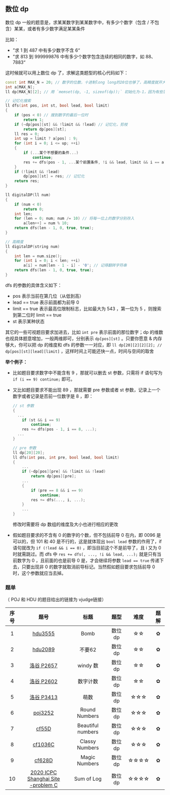 ## 数位 dp

数位 dp 一般的题意是，求某某数字到某某数字中，有多少个数字（包含 / 不包含）某某，或者有多少数字满足某某条件

比如：

+ ”求 1 到 487 中有多少数字不含 6“
+ ”求 813 到 999999876 中有多少个数字包含连续的相同的数字，如 88、7883“

这时候就可以用上数位 dp 了，求解这类题型的核心代码如下：

```c++
const int MAX_N = 20; // 数字的位数，十进制long long的20位也够了，高精度就开大点
int a[MAX_N];
ll dp[MAX_N][2]; // 用 `memset(dp, -1, sizeof(dp));` 初始化为-1，因为有些答案为0

// 记忆化搜索
ll dfs(int pos, int st, bool lead, bool limit)
{
    if (pos < 0) // 搜到数字的最后一位时
        return 1;
    if (~dp[pos][st] && !limit && !lead) // 记忆化，剪枝
        return dp[pos][st];
    ll res = 0;
    int up = limit ? a[pos] : 9;
    for (int i = 0; i <= up; ++i)
    {
        if (...某个不想要的条件...)
            continue;
        res += dfs(pos - 1, ...某个前置条件, !i && lead, limit && i == a[pos]);
    }
    if (!limit && !lead)
        dp[pos][st] = res; // 记忆化
    return res;
}

ll digitalDP(ll num)
{
    if (num < 0)
        return 0;
    int len;
    for (len = 0; num; num /= 10) // 将每一位上的数字分别存入
        a[len++] = num % 10;
    return dfs(len - 1, 0, true, true);
}

// 高精度
ll digitalDP(string num)
{
    int len = num.size();
    for (int i = 0; i < len; ++i)
        a[i] = num[len - 1 - i] - '0'; // 记得翻转字符串
    return dfs(len - 1, 0, true, true);
}
```

dfs 的参数的具体含义如下：

+ pos 表示当前在第几位（从低到高）
+ lead == true 表示前面都为前导 0 
+ limit == true 表示最高位限制标志，比如最大为 543 ，第一位为 5 ，则搜索到第二位时 limit == true
+ st 表示某种状态

其它的一些可视题目要求加进去，比如 `int pre` 表示前面的那位数字；dp 的维数也视具体题意增加，一般两维即可，分别表示 `dp[pos][st]` 。只要你愿意 & 内存够大，你可以把 dp 的维度和 dfs 的参数一一对应，即 `ll dp[20][2][2][2]; // dp[pos][st][lead][limit]` ，这样时间上可能还快一点，时间与空间的取舍



**举个例子：**

+ 比如题目要求数字中不能含有 9 ，那就可以删去 st 参数，只需将 if 语句写为 `if (i == 9) continue;` 即可。

+ 又比如题目要求不能出现 89 ，那就需要 pre 参数或者 st 参数，记录上一个数字或者记录是否前一位数字是 8 ，即：

  ``` c++
  // st 参数
  {
  	...
      if (st && i == 9)
          continue;
      res += dfs(pos - 1, i == 8, ...);
  	...
  }
  ```
  
  ``` c++
  // pre 参数
  ll dp[20][20];
  ll dfs(int pos, int pre, bool lead, bool limit)
  {
      ...
      if (~dp[pos][pre] && !limit && !lead)
          return dp[pos][pre];
      ...
      {
          if (pre == 8 && i == 9)
              continue;
          res += dfs(..., i, ...);
      }
      ...
  }
  ```
  
  修改时需要将 dp 数组的维度及大小也进行相应的更改
  
+ 假如题目要求的不含有 0 的数字的个数，但不包括前导 0 在内，即 0096 是可以的，但 101 和 40 是不行的，这是就体现出 `bool lead` 参数的作用了，if 语句就改为 `if (!lead && i == 0)` ，即当目前这个不是前导了，且 i 又为 0 时就需跳过。而 dfs 中 `res += dfs(, ..., !i && lead, ...);`  就是只有当前数字为 0 ，且前面的也是前导 0 是，才会继续将参数 `lead == true` 传递下去，只要出现非 0 的数字就取消前导标记。当然假如题目要求包括前导 0 时，这个参数就应当去掉。



### 题单

（ POJ 和 HDU 的题目给出的链接为 vjudge链接）

| 序号 |                             题号                             |       标题        |  题型   | 难度 | 题解 |
| :--: | :----------------------------------------------------------: | :---------------: | :-----: | :--: | :--: |
|  1   |        [hdu3555](https://vjudge.net/problem/HDU-3555)        |       Bomb        | 数位 dp |  ☆☆  |  ✿   |
|  2   |        [hdu2089](https://vjudge.net/problem/HDU-2089)        |      不要62       | 数位 dp |  ☆☆  |  ✿   |
|  3   |     [洛谷 P2657](https://www.luogu.com.cn/problem/P2657)     |     windy 数      | 数位 dp |  ☆☆  |  ✿   |
|  4   |     [洛谷 P2602](https://www.luogu.com.cn/problem/P2602)     |     数字计数      | 数位 dp |  ☆☆  |  ✿   |
|  5   |     [洛谷 P3413](https://www.luogu.com.cn/problem/P3413)     |       萌数        | 数位 dp | ☆☆☆  |  ✿   |
|  6   |        [poj3252](https://vjudge.net/problem/POJ-3252)        |   Round Numbers   | 数位 dp | ☆☆☆  |  ✿   |
|  7   |    [cf55D](http://codeforces.com/problemset/problem/55/D)    | Beautiful numbers | 数位 dp | ☆☆☆  |  ✿   |
|  8   | [cf1036C](https://codeforces.com/problemset/problem/1036/C)  |  Classy Numbers   | 数位 dp | ☆☆☆  |  ✿   |
|  9   |   [cf628D](http://codeforces.com/problemset/problem/628/D)   |   Magic Numbers   | 数位 dp | ☆☆☆☆ |  ✿   |
|  10  | [2020 ICPC Shanghai Site<br>-problem C](https://codeforces.com/gym/102900/problem/C) |    Sum of Log     | 数位 dp | ☆☆☆☆ |  ✿   |


